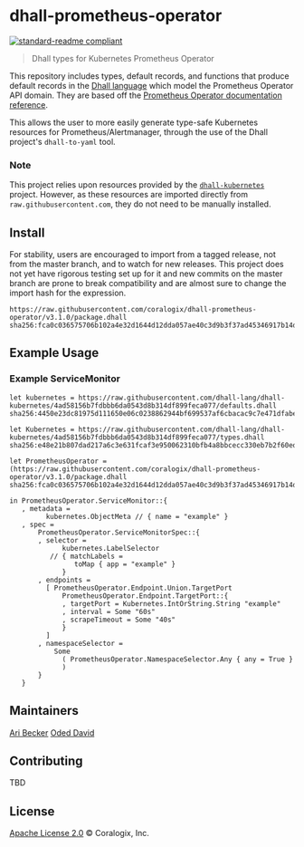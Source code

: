 # dhall-prometheus-operator
[![standard-readme compliant](https://img.shields.io/badge/readme%20style-standard-brightgreen.svg?style=flat-square)](https://github.com/RichardLitt/standard-readme)

> Dhall types for Kubernetes Prometheus Operator

This repository includes types, default records, and functions that produce default records in the [Dhall language](https://github.com/dhall-lang/dhall-lang) which model the Prometheus Operator API domain. They are based off the [Prometheus Operator documentation reference](https://github.com/coreos/prometheus-operator/blob/master/Documentation/api.md).

This allows the user to more easily generate type-safe Kubernetes resources for Prometheus/Alertmanager, through the use of the Dhall project's `dhall-to-yaml` tool.

### Note
This project relies upon resources provided by the [`dhall-kubernetes`](https://github.com/dhall-lang/dhall-kubernetes) project. However, as these resources are imported directly from `raw.githubusercontent.com`, they do not need to be manually installed.

## Install
For stability, users are encouraged to import from a tagged release, not from the master branch, and to watch for new releases. This project does not yet have rigorous testing set up for it and new commits on the master branch are prone to break compatibility and are almost sure to change the import hash for the expression.
```
https://raw.githubusercontent.com/coralogix/dhall-prometheus-operator/v3.1.0/package.dhall sha256:fca0c036575706b102a4e32d1644d12dda057ae40c3d9b3f37ad45346917b14d
```

## Example Usage
### Example ServiceMonitor
```dhall
let kubernetes = https://raw.githubusercontent.com/dhall-lang/dhall-kubernetes/4ad58156b7fdbbb6da0543d8b314df899feca077/defaults.dhall sha256:4450e23dc81975d111650e06c0238862944bf699537af6cbacac9c7e471dfabe

let Kubernetes = https://raw.githubusercontent.com/dhall-lang/dhall-kubernetes/4ad58156b7fdbbb6da0543d8b314df899feca077/types.dhall sha256:e48e21b807dad217a6c3e631fcaf3e950062310bfb4a8bbcecc330eb7b2f60ed

let PrometheusOperator = (https://raw.githubusercontent.com/coralogix/dhall-prometheus-operator/v3.1.0/package.dhall sha256:fca0c036575706b102a4e32d1644d12dda057ae40c3d9b3f37ad45346917b14d).v1

in PrometheusOperator.ServiceMonitor::{
   , metadata =
         kubernetes.ObjectMeta // { name = "example" }
   , spec =
       PrometheusOperator.ServiceMonitorSpec::{
       , selector =
             kubernetes.LabelSelector 
          // { matchLabels =
                toMap { app = "example" }
             }
       , endpoints =
         [ PrometheusOperator.Endpoint.Union.TargetPort
             PrometheusOperator.Endpoint.TargetPort::{
             , targetPort = Kubernetes.IntOrString.String "example"
             , interval = Some "60s"
             , scrapeTimeout = Some "40s"
             }
         ]
       , namespaceSelector =
           Some
             ( PrometheusOperator.NamespaceSelector.Any { any = True }
             )
       }
   }
```

## Maintainers
[Ari Becker](https://github.com/ari-becker)
[Oded David](https://github.com/oded-dd)

## Contributing
TBD

## License
[Apache License 2.0](https://www.apache.org/licenses/LICENSE-2.0) © Coralogix, Inc.
